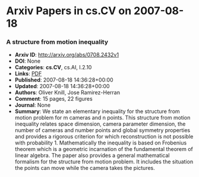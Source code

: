 # Arxiv Papers in cs.CV on 2007-08-18
### A structure from motion inequality
- **Arxiv ID**: http://arxiv.org/abs/0708.2432v1
- **DOI**: None
- **Categories**: **cs.CV**, cs.AI, I.2.10
- **Links**: [PDF](http://arxiv.org/pdf/0708.2432v1)
- **Published**: 2007-08-18 14:36:28+00:00
- **Updated**: 2007-08-18 14:36:28+00:00
- **Authors**: Oliver Knill, Jose Ramirez-Herran
- **Comment**: 15 pages, 22 figures
- **Journal**: None
- **Summary**: We state an elementary inequality for the structure from motion problem for m cameras and n points. This structure from motion inequality relates space dimension, camera parameter dimension, the number of cameras and number points and global symmetry properties and provides a rigorous criterion for which reconstruction is not possible with probability 1. Mathematically the inequality is based on Frobenius theorem which is a geometric incarnation of the fundamental theorem of linear algebra. The paper also provides a general mathematical formalism for the structure from motion problem. It includes the situation the points can move while the camera takes the pictures.



